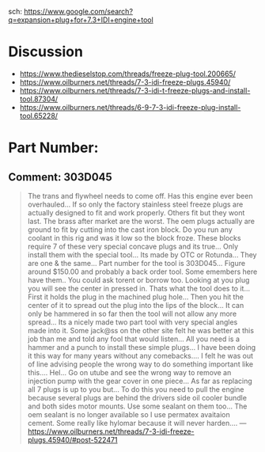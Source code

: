 sch: https://www.google.com/search?q=expansion+plug+for+7.3+IDI+engine+tool

# Discussion
- https://www.thedieselstop.com/threads/freeze-plug-tool.200665/
- https://www.oilburners.net/threads/7-3-idi-freeze-plugs.45940/
- https://www.oilburners.net/threads/7-3-idi-t-freeze-plugs-and-install-tool.87304/
- https://www.oilburners.net/threads/6-9-7-3-idi-freeze-plug-install-tool.65228/

# Part Number:

## Comment: 303D045
>The trans and flywheel needs to come off. Has this engine ever been overhauled... If so only the factory stainless steel freeze plugs are actually designed to fit and work properly. Others fit but they wont last. The brass after market are the worst. The oem plugs actually are ground to fit by cutting into the cast iron block. Do you run any coolant in this rig and was it low so the block froze. These blocks require 7 of these very special concave plugs and its true... Only install them with the special tool... Its made by OTC or Rotunda... They are one & the same... Part number for the tool is 303D045... Figure around $150.00 and probably a back order tool. Some emembers here have them.. You could ask torent or borrow too. Looking at you plug you will see the center in pressed in. Thats what the tool does to it... First it holds the plug in the machined plug hole... Then you hit the center of it to spread out the plug into the lips of the block... It can only be hammered in so far then the tool will not allow any more spread... Its a nicely made two part tool with very special angles made into it. Some jack@ss on the other site felt he was better at this job than me and told any fool that would listen... All you need is a hammer and a punch to install these simple plugs... I have been doing it this way for many years without any comebacks.... I felt he was out of line advising people the wrong way to do something important like this.... Hel... Go on utube and see the wrong way to remove an injection pump with the gear cover in one piece... As far as replacing all 7 plugs is up to you but... To do this you need to pull the engine because several plugs are behind the drivers side oil cooler bundle and both sides motor mounts. Use some sealant on them too... The oem sealant is no longer available so I use permatex avaitaion cement. Some really like hylomar because it will never harden....
—https://www.oilburners.net/threads/7-3-idi-freeze-plugs.45940/#post-522471
